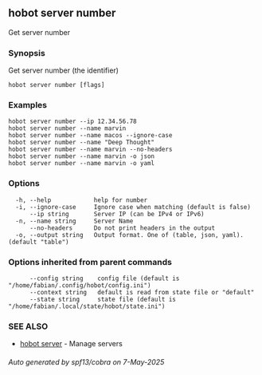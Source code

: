 ## hobot server number

Get server number

### Synopsis

Get server number (the identifier)

```
hobot server number [flags]
```

### Examples

```
hobot server number --ip 12.34.56.78
hobot server number --name marvin
hobot server number --name macos --ignore-case
hobot server number --name "Deep Thought"
hobot server number --name marvin --no-headers
hobot server number --name marvin -o json
hobot server number --name marvin -o yaml
```

### Options

```
  -h, --help            help for number
  -i, --ignore-case     Ignore case when matching (default is false)
      --ip string       Server IP (can be IPv4 or IPv6)
  -n, --name string     Server Name
      --no-headers      Do not print headers in the output
  -o, --output string   Output format. One of (table, json, yaml). (default "table")
```

### Options inherited from parent commands

```
      --config string    config file (default is "/home/fabian/.config/hobot/config.ini")
      --context string   default is read from state file or "default"
      --state string     state file (default is "/home/fabian/.local/state/hobot/state.ini")
```

### SEE ALSO

* [hobot server](hobot_server.md)	 - Manage servers

###### Auto generated by spf13/cobra on 7-May-2025
